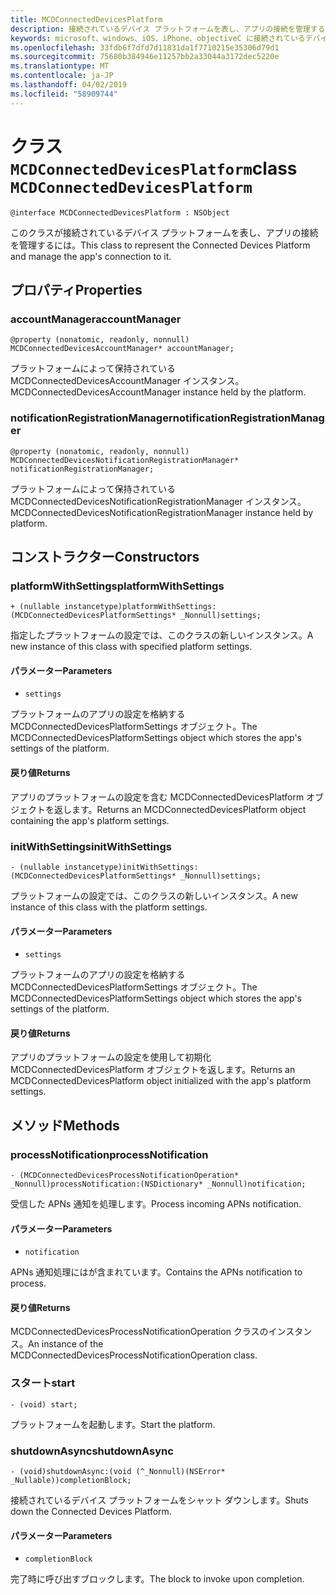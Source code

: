```yaml
---
title: MCDConnectedDevicesPlatform
description: 接続されているデバイス プラットフォームを表し、アプリの接続を管理するクラスです。
keywords: microsoft、windows、iOS、iPhone、objectiveC に接続されているデバイス、プロジェクトのローマ
ms.openlocfilehash: 33fdb6f7dfd7d11831da1f7710215e35306d79d1
ms.sourcegitcommit: 75680b384946e11257bb2a33044a3172dec5220e
ms.translationtype: MT
ms.contentlocale: ja-JP
ms.lasthandoff: 04/02/2019
ms.locfileid: "58909744"
---
```

# <a name="class-mcdconnecteddevicesplatform"></a><span data-ttu-id="223dd-104">クラス `MCDConnectedDevicesPlatform`</span><span class="sxs-lookup"><span data-stu-id="223dd-104">class `MCDConnectedDevicesPlatform`</span></span> 

```
@interface MCDConnectedDevicesPlatform : NSObject
```  
<span data-ttu-id="223dd-105">このクラスが接続されているデバイス プラットフォームを表し、アプリの接続を管理するには。</span><span class="sxs-lookup"><span data-stu-id="223dd-105">This class to represent the Connected Devices Platform and manage the app's connection to it.</span></span>

## <a name="properties"></a><span data-ttu-id="223dd-106">プロパティ</span><span class="sxs-lookup"><span data-stu-id="223dd-106">Properties</span></span>

### <a name="accountmanager"></a><span data-ttu-id="223dd-107">accountManager</span><span class="sxs-lookup"><span data-stu-id="223dd-107">accountManager</span></span>
`@property (nonatomic, readonly, nonnull) MCDConnectedDevicesAccountManager* accountManager;`

<span data-ttu-id="223dd-108">プラットフォームによって保持されている MCDConnectedDevicesAccountManager インスタンス。</span><span class="sxs-lookup"><span data-stu-id="223dd-108">MCDConnectedDevicesAccountManager instance held by the platform.</span></span>

### <a name="notificationregistrationmanager"></a><span data-ttu-id="223dd-109">notificationRegistrationManager</span><span class="sxs-lookup"><span data-stu-id="223dd-109">notificationRegistrationManager</span></span>
`@property (nonatomic, readonly, nonnull) MCDConnectedDevicesNotificationRegistrationManager* notificationRegistrationManager;`

<span data-ttu-id="223dd-110">プラットフォームによって保持されている MCDConnectedDevicesNotificationRegistrationManager インスタンス。</span><span class="sxs-lookup"><span data-stu-id="223dd-110">MCDConnectedDevicesNotificationRegistrationManager instance held by platform.</span></span>

## <a name="constructors"></a><span data-ttu-id="223dd-111">コンストラクター</span><span class="sxs-lookup"><span data-stu-id="223dd-111">Constructors</span></span>

### <a name="platformwithsettings"></a><span data-ttu-id="223dd-112">platformWithSettings</span><span class="sxs-lookup"><span data-stu-id="223dd-112">platformWithSettings</span></span>
`+ (nullable instancetype)platformWithSettings:(MCDConnectedDevicesPlatformSettings* _Nonnull)settings;`

<span data-ttu-id="223dd-113">指定したプラットフォームの設定では、このクラスの新しいインスタンス。</span><span class="sxs-lookup"><span data-stu-id="223dd-113">A new instance of this class with specified platform settings.</span></span>

#### <a name="parameters"></a><span data-ttu-id="223dd-114">パラメーター</span><span class="sxs-lookup"><span data-stu-id="223dd-114">Parameters</span></span> 
* `settings` 

<span data-ttu-id="223dd-115">プラットフォームのアプリの設定を格納する MCDConnectedDevicesPlatformSettings オブジェクト。</span><span class="sxs-lookup"><span data-stu-id="223dd-115">The MCDConnectedDevicesPlatformSettings object which stores the app's settings of the platform.</span></span>

#### <a name="returns"></a><span data-ttu-id="223dd-116">戻り値</span><span class="sxs-lookup"><span data-stu-id="223dd-116">Returns</span></span>

<span data-ttu-id="223dd-117">アプリのプラットフォームの設定を含む MCDConnectedDevicesPlatform オブジェクトを返します。</span><span class="sxs-lookup"><span data-stu-id="223dd-117">Returns an MCDConnectedDevicesPlatform object containing the app's platform settings.</span></span>

### <a name="initwithsettings"></a><span data-ttu-id="223dd-118">initWithSettings</span><span class="sxs-lookup"><span data-stu-id="223dd-118">initWithSettings</span></span>
`- (nullable instancetype)initWithSettings:(MCDConnectedDevicesPlatformSettings* _Nonnull)settings;`

<span data-ttu-id="223dd-119">プラットフォームの設定では、このクラスの新しいインスタンス。</span><span class="sxs-lookup"><span data-stu-id="223dd-119">A new instance of this class with the platform settings.</span></span>

#### <a name="parameters"></a><span data-ttu-id="223dd-120">パラメーター</span><span class="sxs-lookup"><span data-stu-id="223dd-120">Parameters</span></span> 
* `settings` 

<span data-ttu-id="223dd-121">プラットフォームのアプリの設定を格納する MCDConnectedDevicesPlatformSettings オブジェクト。</span><span class="sxs-lookup"><span data-stu-id="223dd-121">The MCDConnectedDevicesPlatformSettings object which stores the app's settings of the platform.</span></span>

#### <a name="returns"></a><span data-ttu-id="223dd-122">戻り値</span><span class="sxs-lookup"><span data-stu-id="223dd-122">Returns</span></span>

<span data-ttu-id="223dd-123">アプリのプラットフォームの設定を使用して初期化 MCDConnectedDevicesPlatform オブジェクトを返します。</span><span class="sxs-lookup"><span data-stu-id="223dd-123">Returns an MCDConnectedDevicesPlatform object initialized with the app's platform settings.</span></span>

## <a name="methods"></a><span data-ttu-id="223dd-124">メソッド</span><span class="sxs-lookup"><span data-stu-id="223dd-124">Methods</span></span>

### <a name="processnotification"></a><span data-ttu-id="223dd-125">processNotification</span><span class="sxs-lookup"><span data-stu-id="223dd-125">processNotification</span></span>
`- (MCDConnectedDevicesProcessNotificationOperation* _Nonnull)processNotification:(NSDictionary* _Nonnull)notification;`

<span data-ttu-id="223dd-126">受信した APNs 通知を処理します。</span><span class="sxs-lookup"><span data-stu-id="223dd-126">Process incoming APNs notification.</span></span>

#### <a name="parameters"></a><span data-ttu-id="223dd-127">パラメーター</span><span class="sxs-lookup"><span data-stu-id="223dd-127">Parameters</span></span> 
* `notification` 

<span data-ttu-id="223dd-128">APNs 通知処理にはが含まれています。</span><span class="sxs-lookup"><span data-stu-id="223dd-128">Contains the APNs notification to process.</span></span>

#### <a name="returns"></a><span data-ttu-id="223dd-129">戻り値</span><span class="sxs-lookup"><span data-stu-id="223dd-129">Returns</span></span>

<span data-ttu-id="223dd-130">MCDConnectedDevicesProcessNotificationOperation クラスのインスタンス。</span><span class="sxs-lookup"><span data-stu-id="223dd-130">An instance of the MCDConnectedDevicesProcessNotificationOperation class.</span></span>

### <a name="start"></a><span data-ttu-id="223dd-131">スタート</span><span class="sxs-lookup"><span data-stu-id="223dd-131">start</span></span>
`- (void) start;`

<span data-ttu-id="223dd-132">プラットフォームを起動します。</span><span class="sxs-lookup"><span data-stu-id="223dd-132">Start the platform.</span></span>

### <a name="shutdownasync"></a><span data-ttu-id="223dd-133">shutdownAsync</span><span class="sxs-lookup"><span data-stu-id="223dd-133">shutdownAsync</span></span>
`- (void)shutdownAsync:(void (^_Nonnull)(NSError* _Nullable))completionBlock;`

<span data-ttu-id="223dd-134">接続されているデバイス プラットフォームをシャット ダウンします。</span><span class="sxs-lookup"><span data-stu-id="223dd-134">Shuts down the Connected Devices Platform.</span></span>

#### <a name="parameters"></a><span data-ttu-id="223dd-135">パラメーター</span><span class="sxs-lookup"><span data-stu-id="223dd-135">Parameters</span></span> 
* `completionBlock` 

<span data-ttu-id="223dd-136">完了時に呼び出すブロックします。</span><span class="sxs-lookup"><span data-stu-id="223dd-136">The block to invoke upon completion.</span></span>